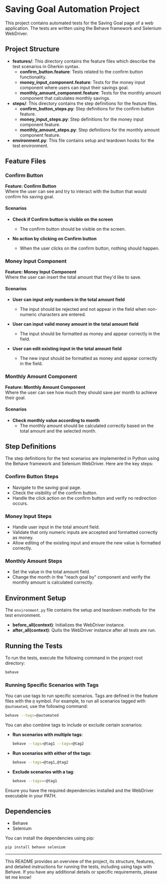 

# Saving Goal Automation Project

This project contains automated tests for the Saving Goal page of a web application. The tests are written using the Behave framework and Selenium WebDriver.

## Project Structure

- **features/**: This directory contains the feature files which describe the test scenarios in Gherkin syntax.
  - **confirm_button.feature**: Tests related to the confirm button functionality.
  - **money_input_component.feature**: Tests for the money input component where users can input their savings goal.
  - **monthly_amount_component.feature**: Tests for the monthly amount component that calculates monthly savings.
- **steps/**: This directory contains the step definitions for the feature files.
  - **confirm_button_steps.py**: Step definitions for the confirm button feature.
  - **money_input_steps.py**: Step definitions for the money input component feature.
  - **monthly_amount_steps.py**: Step definitions for the monthly amount component feature.
- **environment.py**: This file contains setup and teardown hooks for the test environment.

## Feature Files

### Confirm Button

**Feature: Confirm Button**  
Where the user can see and try to interact with the button that would confirm his saving goal.

#### Scenarios

- **Check if Confirm button is visible on the screen**
  - The confirm button should be visible on the screen.

- **No action by clicking on Confirm button**
  - When the user clicks on the confirm button, nothing should happen.

### Money Input Component

**Feature: Money Input Component**  
Where the user can insert the total amount that they'd like to save.

#### Scenarios

- **User can input only numbers in the total amount field**
  - The input should be rejected and not appear in the field when non-numeric characters are entered.

- **User can input valid money amount in the total amount field**
  - The input should be formatted as money and appear correctly in the field.

- **User can edit existing input in the total amount field**
  - The new input should be formatted as money and appear correctly in the field.

### Monthly Amount Component

**Feature: Monthly Amount Component**  
Where the user can see how much they should save per month to achieve their goal.

#### Scenarios

- **Check monthly value according to month**
  - The monthly amount should be calculated correctly based on the total amount and the selected month.

## Step Definitions

The step definitions for the test scenarios are implemented in Python using the Behave framework and Selenium WebDriver. Here are the key steps:

### Confirm Button Steps

- Navigate to the saving goal page.
- Check the visibility of the confirm button.
- Handle the click action on the confirm button and verify no redirection occurs.

### Money Input Steps

- Handle user input in the total amount field.
- Validate that only numeric inputs are accepted and formatted correctly as money.
- Allow editing of the existing input and ensure the new value is formatted correctly.

### Monthly Amount Steps

- Set the value in the total amount field.
- Change the month in the "reach goal by" component and verify the monthly amount is calculated correctly.

## Environment Setup

The `environment.py` file contains the setup and teardown methods for the test environment.

- **before_all(context)**: Initializes the WebDriver instance.
- **after_all(context)**: Quits the WebDriver instance after all tests are run.

## Running the Tests

To run the tests, execute the following command in the project root directory:

```bash
behave
```

### Running Specific Scenarios with Tags

You can use tags to run specific scenarios. Tags are defined in the feature files with the `@` symbol. For example, to run all scenarios tagged with `@automated`, use the following command:

```bash
behave --tags=@automated
```

You can also combine tags to include or exclude certain scenarios:

- **Run scenarios with multiple tags**:

  ```bash
  behave --tags=@tag1 --tags=@tag2
  ```

- **Run scenarios with either of the tags**:

  ```bash
  behave --tags=@tag1,@tag2
  ```

- **Exclude scenarios with a tag**:

  ```bash
  behave --tags=~@tag1
  ```

Ensure you have the required dependencies installed and the WebDriver executable in your PATH.

## Dependencies

- Behave
- Selenium

You can install the dependencies using pip:

```bash
pip install behave selenium
```

---

This README provides an overview of the project, its structure, features, and detailed instructions for running the tests, including using tags with Behave. If you have any additional details or specific requirements, please let me know!
